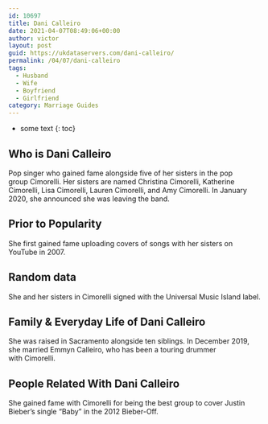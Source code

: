 ```yaml
---
id: 10697
title: Dani Calleiro
date: 2021-04-07T08:49:06+00:00
author: victor
layout: post
guid: https://ukdataservers.com/dani-calleiro/
permalink: /04/07/dani-calleiro
tags:
  - Husband
  - Wife
  - Boyfriend
  - Girlfriend
category: Marriage Guides
---
```


* some text
{: toc}


## Who is Dani Calleiro



Pop singer who gained fame alongside five of her sisters in the pop group Cimorelli. Her sisters are named Christina Cimorelli, Katherine Cimorelli, Lisa Cimorelli, Lauren Cimorelli, and Amy Cimorelli. In January 2020, she announced she was leaving the band. 

                
                
                
## Prior to Popularity



She first gained fame uploading covers of songs with her sisters on YouTube in 2007. 

                
                
                
## Random data



She and her sisters in Cimorelli signed with the Universal Music Island label.

                
                
                
## Family & Everyday Life of Dani Calleiro



She was raised in Sacramento alongside ten siblings. In December 2019, she married Emmyn Calleiro, who has been a touring drummer with Cimorelli. 

                
                
                
## People Related With Dani Calleiro



She gained fame with Cimorelli for being the best group to cover Justin Bieber&#8217;s single &#8220;Baby&#8221; in the 2012 Bieber-Off. 

                
              
            
          
          
          